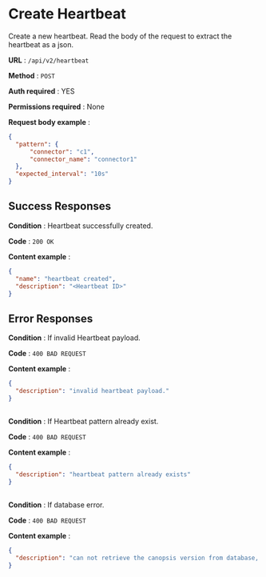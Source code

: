 # Create Heartbeat

Create a new heartbeat. Read the body of the request to extract the heartbeat as a json.

**URL** : `/api/v2/heartbeat`

**Method** : `POST`

**Auth required** : YES

**Permissions required** : None

**Request body example** :
```json
{
  "pattern": {
      "connector": "c1", 
      "connector_name": "connector1"
  }, 
  "expected_interval": "10s"
}
```


## Success Responses

**Condition** : Heartbeat successfully created.

**Code** : `200 OK`

**Content example** : 

```json
{
  "name": "heartbeat created",
  "description": "<Heartbeat ID>"
}
```

## Error Responses

**Condition** : If invalid Heartbeat payload.

**Code** : `400 BAD REQUEST`

**Content example** :

```json
{
  "description": "invalid heartbeat payload."
}
```
##

**Condition** : If Heartbeat pattern already exist.

**Code** : `400 BAD REQUEST`

**Content example** :

```json
{
  "description": "heartbeat pattern already exists"
}
```
##

**Condition** : If database error.

**Code** : `400 BAD REQUEST`

**Content example** :

```json
{
  "description": "can not retrieve the canopsis version from database, contact your administrator."
}
```
